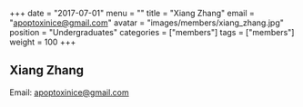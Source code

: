 +++
date = "2017-07-01"
menu = ""
title = "Xiang Zhang"
email = "apoptoxinice@gmail.com"
avatar = "images/members/xiang_zhang.jpg"
position = "Undergraduates"
categories = ["members"]
tags = ["members"]
weight = 100
+++
<br/>

## Xiang Zhang

Email: [apoptoxinice@gmail.com](mailto:apoptoxinice@gmail.com)
